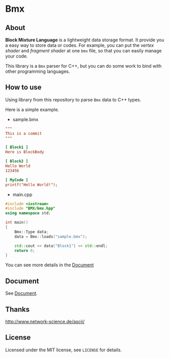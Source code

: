 # Bmx
## About
**Block Mixture Language** is a lightweight data storage format. It provide you a easy way to store data or codes. For example, you can put the *vertex shader* and *fragment shader* at one `bmx` file, so that you can easily manage your code.

This library is a `Bmx` parser for C++, but you can do some work to bind with other programming languages.

## How to use
Using library from this repository to parse `Bmx` data to C++ types.

Here is a simple example.

- sample.bmx
```ini
"""
This is a commit   
"""

[ Block1 ]
Here is BlockBody

[ Block2 ]
Hello World
123456

[ MyCode ]
printf("Hello World!");

```
- main.cpp
```c++
#include <iostream>
#include "BMX/bmx.hpp"
using namespace std;

int main()
{
    Bmx::Type data;
    data = Bmx::loads("sample.bmx");

    std::cout << data["Block1"] << std::endl;
    return 0;
}
```
You can see more details in the [Document](https://github.com/AnpyDX/Bmx/blob/main/Document.md)


## Document
See [Document](https://github.com/AnpyDX/Bmx/blob/main/Document.md).

## Thanks
http://www.network-science.de/ascii/

## License
Licensed under the MIT license, see `LICENSE` for details.
